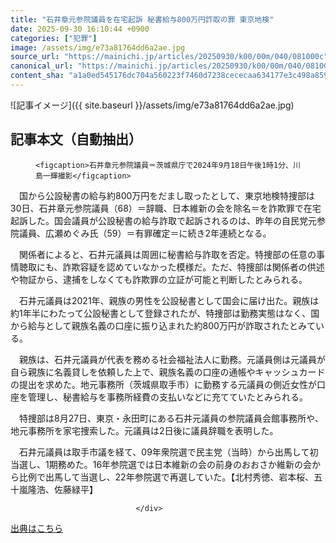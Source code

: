 ```yaml
---
title: "石井章元参院議員を在宅起訴 秘書給与800万円詐取の罪 東京地検"
date: 2025-09-30 16:10:44 +0900
categories: ["犯罪"]
image: /assets/img/e73a81764dd6a2ae.jpg
source_url: "https://mainichi.jp/articles/20250930/k00/00m/040/081000c"
canonical_url: "https://mainichi.jp/articles/20250930/k00/00m/040/081000c/"
content_sha: "a1a0ed545176dc704a560223f7460d7238cececaa634177e3c498a85936f1f0b"
---
```


![記事イメージ]({{ site.baseurl }}/assets/img/e73a81764dd6a2ae.jpg)

## 記事本文（自動抽出）
<div><section class="articledetail-body" id="articledetail-body">




<div class="articledetail-image2-left">
  <figure>
    
    <figcaption>石井章元参院議員＝茨城県庁で2024年9月18日午後1時1分、川島一輝撮影</figcaption>
    
  </figure>
</div>

<p>　国から公設秘書の給与約800万円をだまし取ったとして、東京地検特捜部は30日、石井章元参院議員（68）＝辞職、日本維新の会を除名＝を詐欺罪で在宅起訴した。国会議員が公設秘書の給与詐取で起訴されるのは、昨年の自民党元参院議員、広瀬めぐみ氏（59）＝有罪確定＝に続き2年連続となる。</p>

<p>　関係者によると、石井元議員は周囲に秘書給与詐取を否定。特捜部の任意の事情聴取にも、詐欺容疑を認めていなかった模様だ。ただ、特捜部は関係者の供述や物証から、逮捕をしなくても詐欺罪の立証が可能と判断したとみられる。</p>

	


<p>　石井元議員は2021年、親族の男性を公設秘書として国会に届け出た。親族は約1年半にわたって公設秘書として登録されたが、特捜部は勤務実態はなく、国から給与として親族名義の口座に振り込まれた約800万円が詐取されたとみている。</p>

<p>　親族は、石井元議員が代表を務める社会福祉法人に勤務。元議員側は元議員が自ら親族に名義貸しを依頼した上で、親族名義の口座の通帳やキャッシュカードの提出を求めた。地元事務所（茨城県取手市）に勤務する元議員の側近女性が口座を管理し、秘書給与を事務所経費の支払いなどに充てていたとみられる。</p>

	


<p>　特捜部は8月27日、東京・永田町にある石井元議員の参院議員会館事務所や、地元事務所を家宅捜索した。元議員は2日後に議員辞職を表明した。</p>

<p>　石井元議員は取手市議を経て、09年衆院選で民主党（当時）から出馬して初当選し、1期務めた。16年参院選では日本維新の会の前身のおおさか維新の会から比例で出馬して当選し、22年参院選で再選していた。【北村秀徳、岩本桜、五十嵐隆浩、佐藤緑平】</p>


</section>






								</div>

[出典はこちら](https://mainichi.jp/articles/20250930/k00/00m/040/081000c)
